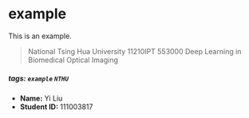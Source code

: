 # example
This is an example.

> National Tsing Hua University
> 11210IPT 553000
> Deep Learning in Biomedical Optical Imaging

##### tags: `example` `NTHU`

- **Name:** Yi Liu
- **Student ID:** 111003817

